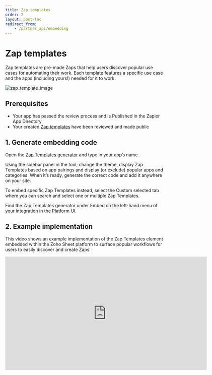 ```yaml
---
title: Zap templates
order: 2
layout: post-toc
redirect_from: 
    - /partner_api/embedding
---
```


# Zap templates

Zap templates are pre-made Zaps that help users discover popular use cases for automating their work. Each template features a specific use case and the apps (including yours!) needed for it to work.

![zap_template_image](https://cdn.zappy.app/261ccbda7c2aa7f87618983f05ca353a.png)

## Prerequisites 

- Your app has passed the review process and is Published in the Zapier App Directory
- Your created [Zap templates](https://platform.zapier.com/publish/zap-templates) have been reviewed and made public 

## 1. Generate embedding code

Open the [Zap Templates generator](https://zapier.com/partner/solutions/plug-and-play) and type in your app’s name. 

Using the sidebar panel in the tool; change the theme, display Zap Templates based on app pairings and display (or exclude) popular apps and categories. When it’s ready, generate the correct code and add it anywhere on your site.

To embed specific Zap Templates instead, select the Custom selected tab where you can search and select one or multiple Zap Templates.

Find the Zap Templates generator under Embed on the left-hand menu of your integration in the [Platform UI](https://developer.zapier.com/).

## 2. Example implementation

This video shows an example implementation of the Zap Templates element embedded within the Zoho Sheet platform to surface popular workflows for users to easily discover and create Zaps:

<iframe allowtransparency="true" title="Wistia video player" allowFullscreen frameborder="0" scrolling="no" class="wistia_embed" name="wistia_embed" src="https://fast.wistia.net/embed/iframe/hg0qtkr80v" width="640" height="360"></iframe>
